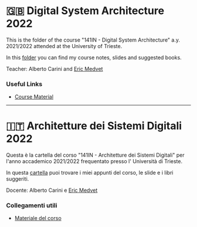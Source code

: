 # :gb: Digital System Architecture 2022

This is the folder of the course "141IN - Digital System Architecture" a.y. 2021/2022 attended at the University of
Trieste.

In this [folder](.) you can find my course notes, slides and suggested books.

Teacher: Alberto Carini and [Eric Medvet](https://github.com/ericmedvet)

### Useful Links

- [Course Material](https://moodle2.units.it/course/view.php?id=9113)

---

# :it: Architetture dei Sistemi Digitali 2022

Questa è la cartella del corso "141IN - Architetture dei Sistemi Digitali" per l'anno accademico 2021/2022 frequentato presso l'
Università di Trieste.

In questa [cartella](.) puoi trovare i miei appunti del corso, le slide e i libri suggeriti.

Docente: Alberto Carini e [Eric Medvet](https://github.com/ericmedvet)

### Collegamenti utili

- [Materiale del corso](https://moodle2.units.it/course/view.php?id=9113)
